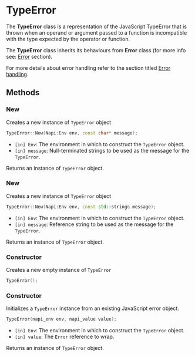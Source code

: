 # TypeError

The **TypeError** class is a representation of the JavaScript TypeError that is
thrown when an operand or argument passed to a function is incompatible with the
type expected by the operator or function.

The **TypeError** class inherits its behaviours from **Error** class (for more info
see: [Error](error.md) section).

For more details about error handling refer to the section titled [Error handling](error_handling.md).

## Methods

### New

Creates a new instance of `TypeError` object

```cpp
TypeError::New(Napi:Env env, const char* message);
```

- `[in] Env`: The environment in which to construct the `TypeError` object.
- `[in] message`: Null-terminated strings to be used as the message for the `TypeError`.

Returns an instance of `TypeError` object.

### New

Creates a new instance of `TypeError` object

```cpp
TypeError::New(Napi:Env env, const std::string& message);
```

- `[in] Env`: The environment in which to construct the `TypeError` object.
- `[in] message`: Reference string to be used as the message for the `TypeError`.

Returns an instance of `TypeError` object.

### Constructor

Creates a new empty instance of `TypeError`

```cpp
TypeError();
```

### Constructor

Initializes a ```TypeError``` instance from an existing JavaScript error object.

```cpp
TypeError(napi_env env, napi_value value);
```

- `[in] Env`: The environment in which to construct the `TypeError` object.
- `[in] value`: The `Error` reference to wrap.

Returns an instance of `TypeError` object.